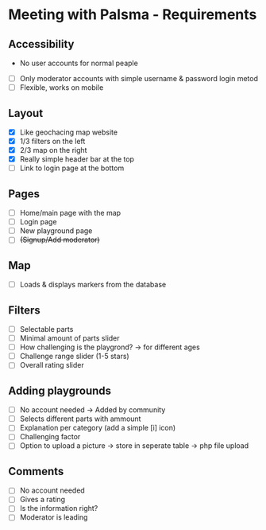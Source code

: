 # Meeting with Palsma - Requirements

## Accessibility

- No user accounts for normal peaple
- [ ] Only moderator accounts with simple username & password login metod
- [ ] Flexible, works on mobile

## Layout

- [x] Like geochacing map website
- [x] 1/3 filters on the left
- [x] 2/3 map on the right
- [x] Really simple header bar at the top
- [ ] Link to login page at the bottom

## Pages

- [ ] Home/main page with the map
- [ ] Login page
- [ ] New playground page
- [ ] ~~(Signup/Add moderator)~~

## Map

- [ ] Loads & displays markers from the database

## Filters

- [ ] Selectable parts
- [ ] Minimal amount of parts slider
- [ ] How challenging is the playgrond? -> for different ages
- [ ] Challenge range slider (1-5 stars)
- [ ] Overall rating slider

## Adding playgrounds

- [ ] No account needed -> Added by community
- [ ] Selects different parts with ammount
- [ ] Explanation per category (add a simple [i] icon)
- [ ] Challenging factor
- [ ] Option to upload a picture -> store in seperate table -> php file upload

## Comments

- [ ] No account needed
- [ ] Gives a rating
- [ ] Is the information right?
- [ ] Moderator is leading
